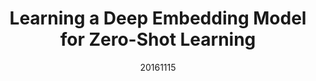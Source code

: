 ---
title: "Learning a Deep Embedding Model for Zero-Shot Learning"
date: 20161115
category: "vision"
author_list: "Li Zhang, Tao Xiang, Shaogang Gong"
pub_in: "CVPR 2017"
pdf_url: "https://arxiv.org/abs/1611.05088"
code_url: "https://github.com/lzrobots/DeepEmbeddingModel_ZSL"
img_path1: "DEM-1.png"
img_path2: "DEM-2.png"
---